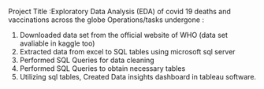 Project Title :Exploratory Data Analysis (EDA) of covid 19 deaths and vaccinations across the globe
Operations/tasks undergone : 
1. Downloaded data set from the official website of WHO (data set avaliable in kaggle too)
2. Extracted data from excel to SQL tables using microsoft sql server
3. Performed SQL Queries for data cleaning 
4. Performed SQL Queries to obtain necessary tables 
5. Utilizing sql tables, Created Data insights dashboard in tableau software.
